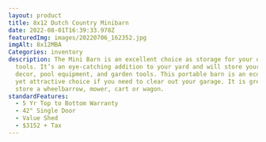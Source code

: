 ```yaml
---
layout: product
title: 8x12 Dutch Country Minibarn
date: 2022-08-01T16:39:33.978Z
featuredImg: images/20220706_162352.jpg
imgAlt: 8x12MBA
Categories: inventory
description: The Mini Barn is an excellent choice as storage for your outdoor
  tools. It’s an eye-catching addition to your yard and will store your yard
  decor, pool equipment, and garden tools. This portable barn is an economical,
  yet attractive choice if you need to clear out your garage. It is great to
  store a wheelbarrow, mower, cart or wagon.
standardFeatures:
  - 5 Yr Top to Bottom Warranty
  - 42" Single Door
  - Value Shed
  - $3152 + Tax
---
```

